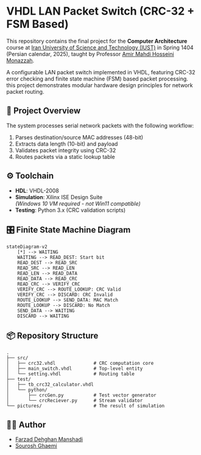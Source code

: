# VHDL LAN Packet Switch (CRC-32 + FSM Based)

This repository contains the final project for the **Computer Architecture** course at [Iran University of Science and Technology (IUST)](https://www.iust.ac.ir/en) in Spring 1404 (Persian calendar, 2025), taught by Professor [Amir Mahdi Hosseini Monazzah](https://webpages.iust.ac.ir/monazzah/).

A configurable LAN packet switch implemented in VHDL, featuring CRC-32 error checking and finite state machine (FSM) based packet processing. this project demonstrates modular hardware design principles for network packet routing.

## 📌 Project Overview

The system processes serial network packets with the following workflow:
1. Parses destination/source MAC addresses (48-bit)
2. Extracts data length (10-bit) and payload
3. Validates packet integrity using CRC-32
4. Routes packets via a static lookup table

## ⚙️ Toolchain
- **HDL**: VHDL-2008
- **Simulation**: Xilinx ISE Design Suite  
  *(Windows 10 VM required - not Win11 compatible)*
- **Testing**: Python 3.x (CRC validation scripts)


## 🎛️ Finite State Machine Diagram
```mermaid
stateDiagram-v2
    [*] --> WAITING
    WAITING --> READ_DEST: Start bit
    READ_DEST --> READ_SRC
    READ_SRC --> READ_LEN
    READ_LEN --> READ_DATA
    READ_DATA --> READ_CRC
    READ_CRC --> VERIFY_CRC
    VERIFY_CRC --> ROUTE_LOOKUP: CRC Valid
    VERIFY_CRC --> DISCARD: CRC Invalid
    ROUTE_LOOKUP --> SEND_DATA: MAC Match
    ROUTE_LOOKUP --> DISCARD: No Match
    SEND_DATA --> WAITING
    DISCARD --> WAITING
```


## 📦 Repository Structure
```
.
├── src/
│   ├── crc32.vhdl              # CRC computation core
│   ├── main_switch.vhdl        # Top-level entity
│   └── setting.vhdl            # Routing table
├── test/
│   ├── tb_crc32_calculator.vhdl
│   └── python/
│       ├── crcGen.py           # Test vector generator
│       └── crcReciever.py      # Stream validator
└── pictures/                   # The result of simulation
```

## 👨‍💻 Author
- [Farzad Dehghan Manshadi](https://github.com/farzaddm) 
- [Sourosh Ghaemi](https://github.com/soroush2077)

